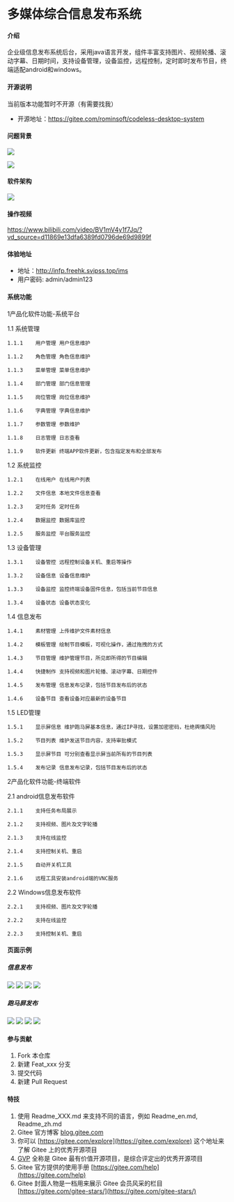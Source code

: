 # 多媒体综合信息发布系统

#### 介绍
企业级信息发布系统后台，采用java语言开发，组件丰富支持图片、视频轮播、滚动字幕、日期时间，支持设备管理，设备监控，远程控制，定时即时发布节目，终端适配android和windows。

#### 开源说明
当前版本功能暂时不开源（有需要找我）
- 开源地址：https://gitee.com/rominsoft/codeless-desktop-system

#### 问题背景
![](./doc/pages/problem.png)

![](./doc/pages/problem1.png)

#### 软件架构
![](./doc/框架图2.png)

#### 操作视频
https://www.bilibili.com/video/BV1mV4y1f7Jq/?vd_source=d11869e13dfa6389fd0796de69d9899f

#### 体验地址
* 地址：http://infp.freehk.svipss.top/ims
* 用户密码: admin/admin123

#### 系统功能
1产品化软件功能-系统平台

  1.1  系统管理

    1.1.1    用户管理 用户信息维护

    1.1.2    角色管理 角色信息维护

    1.1.3    菜单管理 菜单信息维护

    1.1.4    部门管理 部门信息管理

    1.1.5    岗位管理 岗位信息维护

    1.1.6    字典管理 字典信息维护

    1.1.7    参数管理 参数维护

    1.1.8    日志管理 日志查看

    1.1.9    软件更新 终端APP软件更新，包含指定发布和全部发布

  1.2  系统监控

    1.2.1    在线用户 在线用户列表

    1.2.2    文件信息 本地文件信息查看

    1.2.3    定时任务 定时任务

    1.2.4    数据监控 数据库监控

    1.2.5    服务监控 平台服务监控

  1.3  设备管理

    1.3.1    设备管控 远程控制设备关机、重启等操作

    1.3.2    设备信息 设备信息维护

    1.3.3    设备监控 监控终端设备固件信息，包括当前节目信息

    1.3.4    设备状态 设备状态变化

  1.4  信息发布

    1.4.1    素材管理 上传维护文件素材信息

    1.4.2    模板管理 绘制节目模板，可视化操作，通过拖拽的方式

    1.4.3    节目管理 维护管理节目，所见即所得的节目编辑

    1.4.4    快捷制作 支持视频和图片轮播、滚动字幕、日期控件

    1.4.5    发布管理 信息发布记录，包括节目发布后的状态

    1.4.6    设备节目 查看设备对应最新的设备节目
    
  1.5  LED管理

    1.5.1    显示屏信息 维护跑马屏基本信息，通过IP寻找，设置加密密码，杜绝舆情风险

    1.5.2    节目列表 维护发送节目内容，支持审批模式

    1.5.3    显示屏节目 可分别查看显示屏当前所有的节目列表

    1.5.4    发布记录 信息发布记录，包括节目发布后的状态


2产品化软件功能-终端软件

  2.1  android信息发布软件

    2.1.1    支持任务布局展示

    2.1.2    支持视频、图片及文字轮播

    2.1.3    支持在线监控

    2.1.4    支持控制关机、重启

    2.1.5    自动开关机工具

    2.1.6    远程工具安装android端的VNC服务

  2.2  Windows信息发布软件

    2.2.1    支持视频、图片及文字轮播

    2.2.2    支持在线监控

    2.2.3    支持控制关机、重启

#### 页面示例
##### 信息发布
![](./doc/pages/main.png)
![](./doc/pages/be28bcccbc3a45d89fe9be91d8c9590f.png)
![](./doc/pages/2cfab3e434c147ca96ae51f75fb6adad.png)
![](./doc/pages/3f6bf076e03f456f8bba85428acb590c.png)
##### 跑马屏发布
![](./doc/pages/led_manage.png)
![](./doc/pages/device_program.png)
![](./doc/pages/led_program.png)
![](./doc/pages/publish_record.png)

#### 参与贡献

1.  Fork 本仓库
2.  新建 Feat_xxx 分支
3.  提交代码
4.  新建 Pull Request


#### 特技

1.  使用 Readme\_XXX.md 来支持不同的语言，例如 Readme\_en.md, Readme\_zh.md
2.  Gitee 官方博客 [blog.gitee.com](https://blog.gitee.com)
3.  你可以 [https://gitee.com/explore](https://gitee.com/explore) 这个地址来了解 Gitee 上的优秀开源项目
4.  [GVP](https://gitee.com/gvp) 全称是 Gitee 最有价值开源项目，是综合评定出的优秀开源项目
5.  Gitee 官方提供的使用手册 [https://gitee.com/help](https://gitee.com/help)
6.  Gitee 封面人物是一档用来展示 Gitee 会员风采的栏目 [https://gitee.com/gitee-stars/](https://gitee.com/gitee-stars/)
